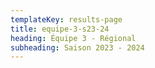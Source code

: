 ```yaml
---
templateKey: results-page
title: equipe-3-s23-24
heading: Équipe 3 - Régional
subheading: Saison 2023 - 2024
---
```

